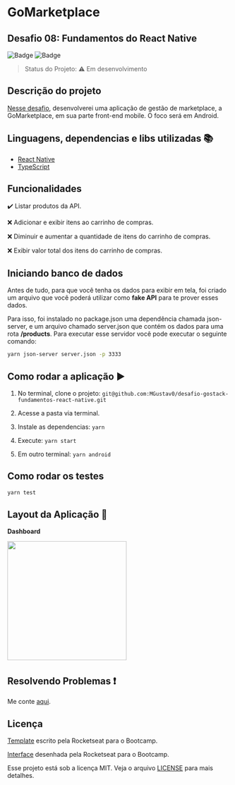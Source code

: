 # GoMarketplace

## Desafio 08: Fundamentos do React Native

![Badge](https://img.shields.io/badge/Bootcamp%20Rocketseat-React%20Native-blueviolet) ![Badge](https://img.shields.io/badge/types-Flow%20%7C%20TypeScript-blue)

> Status do Projeto: :warning: Em desenvolvimento

## Descrição do projeto

[Nesse desafio](https://github.com/Rocketseat/bootcamp-gostack-desafios/tree/master/desafio-fundamentos-react-native), desenvolverei uma aplicação de gestão de marketplace, a GoMarketplace, em sua parte front-end mobile. O foco será em Android.

## Linguagens, dependencias e libs utilizadas :books:

- [React Native](https://reactnative.dev/)
- [TypeScript](https://www.typescriptlang.org/)

## Funcionalidades

:heavy_check_mark: Listar produtos da API.

:x: Adicionar e exibir itens ao carrinho de compras.

:x: Diminuir e aumentar a quantidade de itens do carrinho de compras.

:x: Exibir valor total dos itens do carrinho de compras.

## Iniciando banco de dados

Antes de tudo, para que você tenha os dados para exibir em tela, foi criado um arquivo que você poderá utilizar como __fake API__ para te prover esses dados.

Para isso, foi instalado no package.json uma dependência chamada json-server, e um arquivo chamado server.json que contém os dados para uma rota __/products__. Para executar esse servidor você pode executar o seguinte comando:

```bash
yarn json-server server.json -p 3333
```

## Como rodar a aplicação :arrow_forward:

1. No terminal, clone o projeto: `git@github.com:MGustav0/desafio-gostack-fundamentos-react-native.git`

2. Acesse a pasta via terminal.

3. Instale as dependencias: `yarn`

4. Execute: `yarn start`

5. Em outro terminal: `yarn android`

## Como rodar os testes

```bash
yarn test
```

## Layout da Aplicação :dash:

**Dashboard**

<img src="" width="270" heigth="480" />
<img src="" max-width="270" max-heigth="480" />

## Resolvendo Problemas :exclamation:

Me conte [aqui](https://github.com/MGustav0/desafio-gostack-fundamentos-react-native/issues).

## Licença

[Template](https://github.com/Rocketseat/gostack-template-fundamentos-react-native) escrito pela Rocketseat para o Bootcamp.

[Interface](https://www.figma.com/file/VgK3hsmyGbqiGu9FdqfUzF/GoMarketplace?node-id=0%3A1) desenhada pela Rocketseat para o Bootcamp.

Esse projeto está sob a licença MIT. Veja o arquivo [LICENSE](LICENSE) para mais detalhes.
